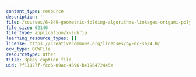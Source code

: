 ```yaml
---
content_type: resource
description: ''
file: /courses/6-849-geometric-folding-algorithms-linkages-origami-polyhedra-fall-2012/7f11127ffcc609ac4696be196472445e_Ao9qzPPfTJM.srt
file_size: 62146
file_type: application/x-subrip
learning_resource_types: []
license: https://creativecommons.org/licenses/by-nc-sa/4.0/
ocw_type: OCWFile
resourcetype: Other
title: 3play caption file
uid: 7f11127f-fcc6-09ac-4696-be196472445e
---
```

